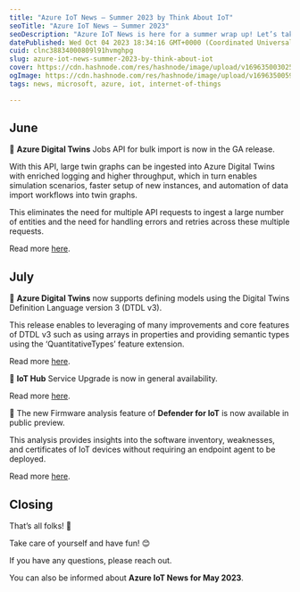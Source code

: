 ```yaml
---
title: "Azure IoT News – Summer 2023 by Think About IoT"
seoTitle: "Azure IoT News – Summer 2023"
seoDescription: "Azure IoT News is here for a summer wrap up! Let’s take a look at the news of June, July & August 2023, together."
datePublished: Wed Oct 04 2023 18:34:16 GMT+0000 (Coordinated Universal Time)
cuid: clnc38834000809l91hvmghpg
slug: azure-iot-news-summer-2023-by-think-about-iot
cover: https://cdn.hashnode.com/res/hashnode/image/upload/v1696350030256/771a9e2d-d58a-4c5f-ba99-68f0a8a36909.png
ogImage: https://cdn.hashnode.com/res/hashnode/image/upload/v1696350059906/56b53527-395e-42ec-bdaa-78aaba4d6a46.png
tags: news, microsoft, azure, iot, internet-of-things

---
```


## **June**

🔸 **Azure Digital Twins** Jobs API for bulk import is now in the GA release.

With this API, large twin graphs can be ingested into Azure Digital Twins with enriched logging and higher throughput, which in turn enables simulation scenarios, faster setup of new instances, and automation of data import workflows into twin graphs.

This eliminates the need for multiple API requests to ingest a large number of entities and the need for handling errors and retries across these multiple requests.

Read more [here](https://azure.microsoft.com/en-gb/updates/generally-available-jobs-api-to-support-bulk-import-in-azure-digital-twins/?wt.mc_id=studentamb_3012).

## **July**

🔸 **Azure Digital Twins** now supports defining models using the Digital Twins Definition Language version 3 (DTDL v3).

This release enables to leveraging of many improvements and core features of DTDL v3 such as using arrays in properties and providing semantic types using the ‘QuantitativeTypes’ feature extension.

Read more [here](https://azure.microsoft.com/en-gb/updates/generally-available-azure-digital-twins-supports-digital-twins-definition-language-version-3/?wt.mc_id=studentamb_3012).

🔸 **IoT Hub** Service Upgrade is now in general availability.

Read more [here](https://azure.microsoft.com/en-gb/updates/general-availability-iot-hub-service-upgrade/?wt.mc_id=studentamb_3012).

🔸 The new Firmware analysis feature of **Defender for IoT** is now available in public preview.

This analysis provides insights into the software inventory, weaknesses, and certificates of IoT devices without requiring an endpoint agent to be deployed.

Read more [here](https://azure.microsoft.com/en-gb/updates/public-preview-firmware-analysis-in-defender-for-iot/?wt.mc_id=studentamb_3012).

## **Closing**

That’s all folks! 👋

Take care of yourself and have fun! 😊

If you have any questions, please reach out.

You can also be informed about **Azure IoT News for May 2023**.
